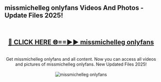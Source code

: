 <h2>missmichelleg onlyfans Videos And Photos - Update Files 2025!</h2>
<br>
<div align="center">
<h2><a href="https://linkcuts.com/hfmhzwbr" rel="nofollow">🔴 CLICK HERE 🌐==►► missmichelleg onlyfans</a></h2>
<br>
Get missmichelleg onlyfans and all content. Now you can access all videos and pictures of missmichelleg onlyfans. New Updated Files 2025!
<br>
<br>
<a href="https://linkcuts.com/hfmhzwbr" rel="nofollow" data-target="animated-image.originalLink"><img src="https://i.ibb.co.com/WyWwxjT/player-gif2.gif" alt="missmichelleg onlyfans" style="max-width: 100%; display: inline-block;" data-target="animated-image.originalImage"></a>
</div>
<br>